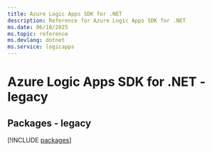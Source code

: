 ```yaml
---
title: Azure Logic Apps SDK for .NET
description: Reference for Azure Logic Apps SDK for .NET
ms.date: 06/18/2025
ms.topic: reference
ms.devlang: dotnet
ms.service: logicapps
---
```

# Azure Logic Apps SDK for .NET - legacy
## Packages - legacy
[!INCLUDE [packages](logic-apps-index.md)]